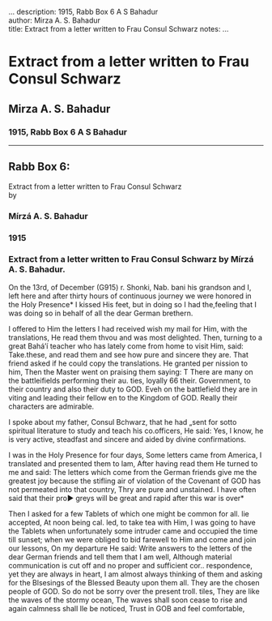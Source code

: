 ...
description: 1915, Rabb Box 6 A S Bahadur  
author: Mirza A. S. Bahadur  
title: Extract from a letter written to Frau Consul Schwarz 
notes:
...


# Extract from a letter written to Frau Consul Schwarz  
## Mirza A. S. Bahadur  
### 1915, Rabb Box 6 A S Bahadur  

------




## Rabb Box 6:  
Extract from a letter written to Frau Consul Schwarz  
by

### Mírzá A. S. Bahadur

### 1915

### Extract from a letter written to Frau Consul Schwarz by Mírzá A. S. Bahadur.

On the 13rd, of December (G915) r. Shonki, Nab. bani his grandson and I, left here and after thirty hours of continuous journey we were honored in the Holy Presence* I kissed His feet, but in doing so I had the,feeling that I was doing so in behalf of all the dear German brethern.  

I offered to Him the letters I had received wish my mail for Him, with the translations, He read them thvou and was most delighted. Then, turning to a great Bahá’í teacher who has lately come from home to visit Him, said: Take.these, and read them and see how pure and sincere they are. That friend asked if he could copy the translations. He granted per nission to him, Then the Master went on praising them saying: T There are many on the battleifields performing their au. ties, loyally 66 their. Government, to their country and also their duty to GOD. Eveh on the battlefield they are in viting and leading their fellow en to the Kingdom of GOD. Really their characters are admirable.  

I spoke about my father, Consul Bchwarz, that he had „sent for sotto spiritual literature to study and teach his co.officers, He said: Yes, I know, he is very active, steadfast and sincere and aided by divine confirmations.  

I was in the Holy Presence for four days, Some letters came from America, I translated and presented them to lam, After having read them He turned to me and said: The letters which come from the German friends give me the greatest joy because the stifling air of violation of the Covenant of GOD has not permeated into that country, Thry are pure and unstained. I have often said that their pro► greys will be great and rapid after this war is over*  

Then I asked for a few Tablets of which one might be common for all. lie accepted, At noon being cal. led, to take tea with Him, I was going to have the Tablets when unfortunately some intruder came and occupied the time till sunset; when we were obliged to bid farewell to Him and come and join our lessons, On my departure He said: Write answers to the letters of the dear German friends and tell them that I am well, Although material communication is cut off and no proper and sufficient cor.. respondence, yet they are always in	heart, I am almost always thinking of them and asking for the Blsesings of the Blessed Beauty upon them all. They are the chosen people of GOD. So do not be sorry over the present troll. tiles, They are like the waves of the stormy ocean, The waves shall soon cease to rise and again calmness shall Ile be noticed, Trust in GOB and feel comfortable,